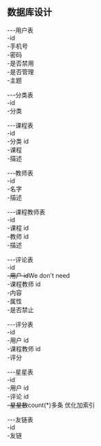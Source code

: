 ## 数据库设计

---用户表  
-id  
-手机号  
-密码  
-是否禁用  
-是否管理  
-主题

---分类表  
-id  
-分类  

---课程表  
-id  
-分类 id  
-课程  
-描述

---教师表  
-id  
-名字  
-描述

---课程教师表  
-id  
-课程 id  
-教师 id  
-描述

---评论表  
-id  
~~-用户 id~~We don't need  
-课程教师 id  
-内容  
-属性  
-是否禁止

---评分表  
-id  
-用户 id  
-课程教师 id  
-评分

---星星表  
-id  
-用户 id  
-评论 id  
~~-星星数~~count(*)多条 优化加索引

---友链表  
-id  
-友链